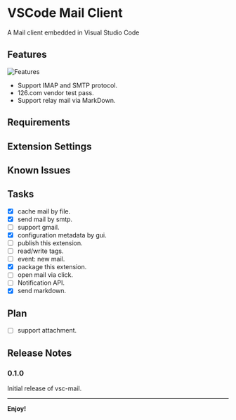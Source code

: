# VSCode Mail Client

A Mail client embedded in Visual Studio Code

## Features

![Features](https://tva1.sinaimg.cn/large/e6c9d24egy1h4tpoed9saj21i60u079h.jpg)

- Support IMAP and SMTP protocol.
- 126.com vendor test pass.
- Support relay mail via MarkDown.

## Requirements

## Extension Settings

## Known Issues

## Tasks

- [x] cache mail by file.
- [x] send mail by smtp.
- [ ] support gmail.
- [x] configuration metadata by gui.
- [ ] publish this extension.
- [ ] read/write tags.
- [ ] event: new mail.
- [x] package this extension.
- [ ] open mail via click.
- [ ] Notification API.
- [x] send markdown.

## Plan

- [ ] support attachment.

## Release Notes

### 0.1.0

Initial release of vsc-mail.

-----------------------------------------------------------------------------------------------------------
**Enjoy!**
